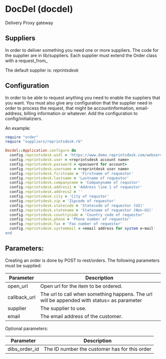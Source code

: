 DocDel (docdel)
========

Delivery Proxy gateway


Suppliers
---------

In order to deliver something you need one or more suppliers. The code for the supplier are in lib/suppliers. Each supplier must extend the Order class with a request_from_<supplier>

The default supplier is: _reprintsdesk_


Configuration
-------------

In order to be able to request anything you need to enable the suppliers that you want. You must also give any configuration that the supplier need in order to process the request, that might be accountinformation, email-address, billing information or whatever. Add the configuration to config/initializiers.

An example:

```ruby
require "order"
require "suppliers/reprintsdesk.rb"

Docdel::Application.configure do
  config.reprintsdesk.wsdl = 'https://www.demo.reprintsdesk.com/webservice/main.asmx?wsdl'
  config.reprintsdesk.user = <reprintsdesk account name>
  config.reprintsdesk.password = <password for account>
  config.reprintsdesk.username = <reprintdesk user name>
  config.reprintsdesk.firstname = 'Firstname of requestor'
  config.reprintsdesk.lastname = 'Lastname of requestor'
  config.reprintsdesk.companyname = 'Companyname of requstor'
  config.reprintsdesk.address1 = 'Address line 1 of requestor'
  config.reprintsdesk.address2 = ''
  config.reprintsdesk.city = 'City of requstor'
  config.reprintsdesk.zip = 'Zipcode of requestor'
  config.reprintsdesk.statecode = 'Statecode of requestor (US)'
  config.reprintsdesk.statename = 'Statename of requestor (Non-US)'
  config.reprintsdesk.countrycode = 'Country code of requestor'
  config.reprintsdesk.phone = 'Phone number of requestor'
  config.reprintsdesk.fax = 'Fax number of requestor'
  config.reprintsdesk.systemmail = <email address for system e-mail'
end
```

Parameters:
-----------

Creating an order is done by POST to rest/orders.
The following parameters must be supplied:

Parameter      | Description
---------------|----------------------------------------
 open_url      |  Open url for the item to be ordered.
 callback_url  |  The url to call when something happens. The url will be appended with status=<new status> as parameter 
 supplier      |  The supplier to use.
 email         |  The email address of the customer.

Optional parameters:

Parameter        | Description
-----------------|-----------------------------------------------
 dibs_order_id   |  The ID number the customer has for this order
